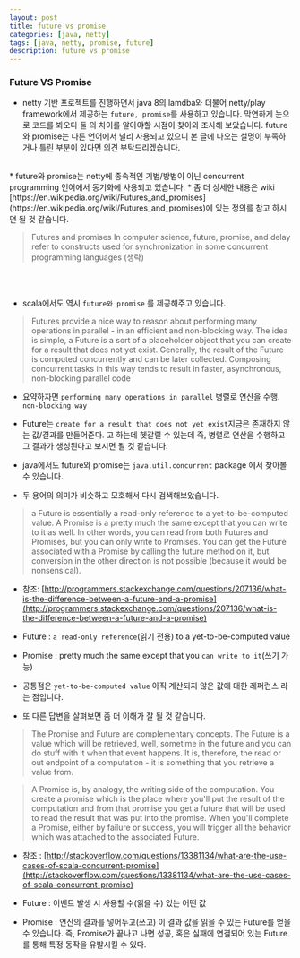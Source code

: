 ```yaml
---
layout: post
title: future vs promise
categories: [java, netty]
tags: [java, netty, promise, future]
description: future vs promise
---
```


### Future VS  Promise

*  netty 기반 프로젝트를 진행하면서 java 8의 lamdba와 더불어 netty/play framework에서 제공하는 `future, promise`를 사용하고 있습니다. 막연하게 눈으로 코드를 봐오다 둘 의 차이를 알아야할 시점이 찾아와 조사해 보았습니다. future와 promise는 다른 언어에서 널리 사용되고 있으니 본 글에 나오는 설명이 부족하거나 틀린 부분이 있다면 의견 부탁드리겠습니다.
<br>
* future와 promise는 netty에 종속적인 기법/방법이 아닌 concurrent programming 언어에서 동기화에 사용되고 있습니다. 
* 좀 더 상세한 내용은 wiki [https://en.wikipedia.org/wiki/Futures_and_promises](https://en.wikipedia.org/wiki/Futures_and_promises)에 있는 정의를 참고 하시면 될 것 같습니다.

> Futures and promises
> In computer science, future, promise, and delay refer to constructs used for synchronization in some concurrent programming languages (생략)

<br><br>


* scala에서도 역시 `future와 promise` 를 제공해주고 있습니다. 

> Futures provide a nice way to reason about performing many operations in parallel - in an efficient and non-blocking way. The idea is simple, a Future is a sort of a placeholder object that you can create for a result that does not yet exist. Generally, the result of the Future is computed concurrently and can be later collected. Composing concurrent tasks in this way tends to result in faster, asynchronous, non-blocking parallel code

* 요약하자면 `performing many operations in parallel` 병렬로 연산을 수행.  `non-blocking way` 
* Future는 `create for a result that does not yet exist`지금은 존재하지 않는 값/결과를 만들어준다. 고 하는데 헷갈릴 수 있는데  즉, 병렬로 연산을 수행하고 그 결과가 생성된다고 보시면 될 것 같습니다.
  
* java에서도 future와 promise는 `java.util.concurrent` package 에서 찾아볼 수 있습니다.
  
* 두 용어의 의미가 비슷하고 모호해서 다시 검색해보았습니다.  
  
> a Future is essentially a read-only reference to a yet-to-be-computed value. A Promise is a pretty much the same except that you can write to it as well. In other words, you can read from both Futures and Promises, but you can only write to Promises. You can get the Future associated with a Promise by calling the future method on it, but conversion in the other direction is not possible (because it would be nonsensical).

* 참조: [http://programmers.stackexchange.com/questions/207136/what-is-the-difference-between-a-future-and-a-promise](http://programmers.stackexchange.com/questions/207136/what-is-the-difference-between-a-future-and-a-promise)

* Future : `a read-only reference`(읽기 전용) to a yet-to-be-computed value 
* Promise : pretty much the same except that you `can write to it`(쓰기 가능) 
* 공통점은  `yet-to-be-computed value` 아직 계산되지 않은 값에 대한 레퍼런스 라는 점입니다.

* 또 다른 답변을 살펴보면 좀 더 이해가 잘 될 것 같습니다.

> The Promise and Future are complementary concepts. The Future is a value which will be retrieved, well, sometime in the future and you can do stuff with it when that event happens. It is, therefore, the read or out endpoint of a computation - it is something that you retrieve a value from.

> A Promise is, by analogy, the writing side of the computation. You create a promise which is the place where you'll put the result of the computation and from that promise you get a future that will be used to read the result that was put into the promise. When you'll complete a Promise, either by failure or success, you will trigger all the behavior which was attached to the associated Future.  

* 참조 : [http://stackoverflow.com/questions/13381134/what-are-the-use-cases-of-scala-concurrent-promise](http://stackoverflow.com/questions/13381134/what-are-the-use-cases-of-scala-concurrent-promise)

* Future : 이벤트 발생 시 사용할 수(읽을 수) 있는 어떤 값
* Promise : 연산의 결과를 넣어두고(쓰고) 이 결과 값을 읽을 수 있는 Future를 얻을 수 있습니다. 즉, Promise가 끝나고 나면 성공, 혹은 실패에 연결되어 있는 Future를 통해 특정 동작을 유발시킬 수 있다.



